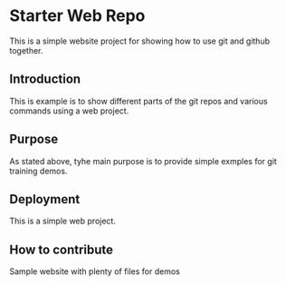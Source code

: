 # Starter Web Repo
This is a simple website project for showing how to use git and github together.


## Introduction
This is example is to show different parts of the git repos and various commands using a web project.


## Purpose
As stated above, tyhe main purpose is to provide simple exmples for git training demos.
## Deployment 
This is a simple web project.

## How to contribute
Sample website with plenty of files for demos